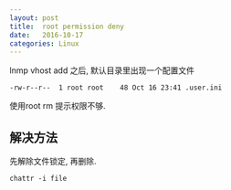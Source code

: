 ```yaml
---
layout: post
title:  root permission deny
date:   2016-10-17
categories: Linux
---
```


lnmp vhost add 之后, 默认目录里出现一个配置文件

```
-rw-r--r--  1 root root    48 Oct 16 23:41 .user.ini
```

使用root rm 提示权限不够.

## 解决方法

先解除文件锁定, 再删除.

```
chattr -i file

```
